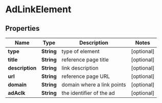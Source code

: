 # AdLinkElement


## Properties

| Name | Type | Description | Notes |
|------------ | ------------- | ------------- | -------------|
**type** | **String** | type of element |[optional]|
**title** | **String** | reference page title |[optional]|
**description** | **String** | link description |[optional]|
**url** | **String** | reference page URL |[optional]|
**domain** | **String** | domain where a link points |[optional]|
**adAclk** | **String** | the identifier of the ad |[optional]|
